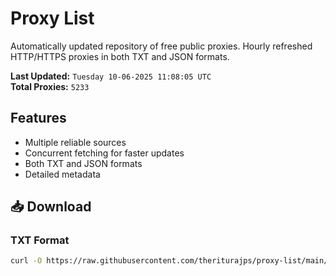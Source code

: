 # Proxy List

Automatically updated repository of free public proxies. Hourly refreshed HTTP/HTTPS proxies in both TXT and JSON formats.

**Last Updated:** `Tuesday 10-06-2025 11:08:05 UTC`  
**Total Proxies:** `5233`

## Features
- Multiple reliable sources
- Concurrent fetching for faster updates
- Both TXT and JSON formats
- Detailed metadata

## 📥 Download

### TXT Format
```bash
curl -O https://raw.githubusercontent.com/theriturajps/proxy-list/main/proxies.txt